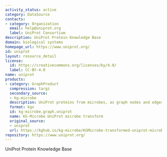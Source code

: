 ```yaml
---
activity_status: active
category: DataSource
contacts:
- category: Organization
  email: help@uniprot.org
  label: UniProt Consortium
description: UniProt Protein Knowledge Base
domain: biological systems
homepage_url: https://www.uniprot.org/
id: uniprot
layout: resource_detail
license:
  id: https://creativecommons.org/licenses/by/4.0/
  label: CC-BY-4.0
name: uniprot
products:
- category: GraphProduct
  compression: targz
  secondary_source:
  - kg-microbe
  description: UniProt proteins from microbes, as graph nodes and edges
  format: kgx
  id: kg-microbe.graph.uniprot
  name: KG-Microbe UniProt microbe transform
  original_source:
  - uniprot
  url: https://kghub.io/kg-microbe/KGMicrobe-transformed-uniprot-microbes-20240924.tar.gz
repository: https://www.uniprot.org/
---
```

UniProt Protein Knowledge Base